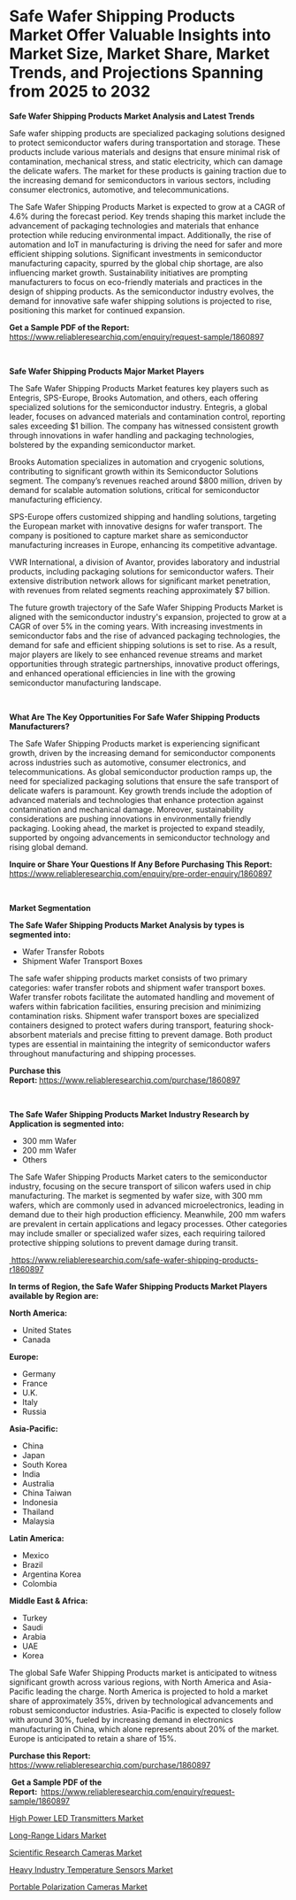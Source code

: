 <p><h1>Safe Wafer Shipping Products Market Offer Valuable Insights into Market Size, Market Share, Market Trends, and Projections Spanning from 2025 to 2032</h1></p><p><strong>Safe Wafer Shipping Products Market Analysis and Latest Trends</strong></p>
<p><p>Safe wafer shipping products are specialized packaging solutions designed to protect semiconductor wafers during transportation and storage. These products include various materials and designs that ensure minimal risk of contamination, mechanical stress, and static electricity, which can damage the delicate wafers. The market for these products is gaining traction due to the increasing demand for semiconductors in various sectors, including consumer electronics, automotive, and telecommunications.</p><p>The Safe Wafer Shipping Products Market is expected to grow at a CAGR of 4.6% during the forecast period. Key trends shaping this market include the advancement of packaging technologies and materials that enhance protection while reducing environmental impact. Additionally, the rise of automation and IoT in manufacturing is driving the need for safer and more efficient shipping solutions. Significant investments in semiconductor manufacturing capacity, spurred by the global chip shortage, are also influencing market growth. Sustainability initiatives are prompting manufacturers to focus on eco-friendly materials and practices in the design of shipping products. As the semiconductor industry evolves, the demand for innovative safe wafer shipping solutions is projected to rise, positioning this market for continued expansion.</p></p>
<p><strong>Get a Sample PDF of the Report:&nbsp;</strong> <a href="https://www.reliableresearchiq.com/enquiry/request-sample/1860897?utm_campaign=1870&utm_medium=2&utm_source=Github&utm_content=ia&utm_term=12042025&utm_id=safe-wafer-shipping-products">https://www.reliableresearchiq.com/enquiry/request-sample/1860897</a></p>
<p>&nbsp;</p>
<p><strong>Safe Wafer Shipping Products Major Market Players</strong></p>
<p><p>The Safe Wafer Shipping Products Market features key players such as Entegris, SPS-Europe, Brooks Automation, and others, each offering specialized solutions for the semiconductor industry. Entegris, a global leader, focuses on advanced materials and contamination control, reporting sales exceeding $1 billion. The company has witnessed consistent growth through innovations in wafer handling and packaging technologies, bolstered by the expanding semiconductor market.</p><p>Brooks Automation specializes in automation and cryogenic solutions, contributing to significant growth within its Semiconductor Solutions segment. The company’s revenues reached around $800 million, driven by demand for scalable automation solutions, critical for semiconductor manufacturing efficiency.</p><p>SPS-Europe offers customized shipping and handling solutions, targeting the European market with innovative designs for wafer transport. The company is positioned to capture market share as semiconductor manufacturing increases in Europe, enhancing its competitive advantage.</p><p>VWR International, a division of Avantor, provides laboratory and industrial products, including packaging solutions for semiconductor wafers. Their extensive distribution network allows for significant market penetration, with revenues from related segments reaching approximately $7 billion.</p><p>The future growth trajectory of the Safe Wafer Shipping Products Market is aligned with the semiconductor industry's expansion, projected to grow at a CAGR of over 5% in the coming years. With increasing investments in semiconductor fabs and the rise of advanced packaging technologies, the demand for safe and efficient shipping solutions is set to rise. As a result, major players are likely to see enhanced revenue streams and market opportunities through strategic partnerships, innovative product offerings, and enhanced operational efficiencies in line with the growing semiconductor manufacturing landscape.</p></p>
<p>&nbsp;</p>
<p><strong>What Are The Key Opportunities For Safe Wafer Shipping Products Manufacturers?</strong></p>
<p><p>The Safe Wafer Shipping Products market is experiencing significant growth, driven by the increasing demand for semiconductor components across industries such as automotive, consumer electronics, and telecommunications. As global semiconductor production ramps up, the need for specialized packaging solutions that ensure the safe transport of delicate wafers is paramount. Key growth trends include the adoption of advanced materials and technologies that enhance protection against contamination and mechanical damage. Moreover, sustainability considerations are pushing innovations in environmentally friendly packaging. Looking ahead, the market is projected to expand steadily, supported by ongoing advancements in semiconductor technology and rising global demand.</p></p>
<p><strong>Inquire or Share Your Questions If Any Before Purchasing This Report:</strong> <a href="https://www.reliableresearchiq.com/enquiry/pre-order-enquiry/1860897?utm_campaign=1870&utm_medium=2&utm_source=Github&utm_content=ia&utm_term=12042025&utm_id=safe-wafer-shipping-products">https://www.reliableresearchiq.com/enquiry/pre-order-enquiry/1860897</a></p>
<p>&nbsp;</p>
<p><strong>Market Segmentation</strong></p>
<p><strong>The Safe Wafer Shipping Products Market Analysis by types is segmented into:</strong></p>
<p><ul><li>Wafer Transfer Robots</li><li>Shipment Wafer Transport Boxes</li></ul></p>
<p><p>The safe wafer shipping products market consists of two primary categories: wafer transfer robots and shipment wafer transport boxes. Wafer transfer robots facilitate the automated handling and movement of wafers within fabrication facilities, ensuring precision and minimizing contamination risks. Shipment wafer transport boxes are specialized containers designed to protect wafers during transport, featuring shock-absorbent materials and precise fitting to prevent damage. Both product types are essential in maintaining the integrity of semiconductor wafers throughout manufacturing and shipping processes.</p></p>
<p><strong>Purchase this Report:&nbsp;</strong><a href="https://www.reliableresearchiq.com/purchase/1860897?utm_campaign=1870&utm_medium=2&utm_source=Github&utm_content=ia&utm_term=12042025&utm_id=safe-wafer-shipping-products">https://www.reliableresearchiq.com/purchase/1860897</a></p>
<p>&nbsp;</p>
<p><strong>The Safe Wafer Shipping Products Market Industry Research by Application is segmented into:</strong></p>
<p><ul><li>300 mm Wafer</li><li>200 mm Wafer</li><li>Others</li></ul></p>
<p><p>The Safe Wafer Shipping Products Market caters to the semiconductor industry, focusing on the secure transport of silicon wafers used in chip manufacturing. The market is segmented by wafer size, with 300 mm wafers, which are commonly used in advanced microelectronics, leading in demand due to their high production efficiency. Meanwhile, 200 mm wafers are prevalent in certain applications and legacy processes. Other categories may include smaller or specialized wafer sizes, each requiring tailored protective shipping solutions to prevent damage during transit.</p></p>
<p><a href="https://www.reliableresearchiq.com/safe-wafer-shipping-products-r1860897?utm_campaign=1870&utm_medium=2&utm_source=Github&utm_content=ia&utm_term=12042025&utm_id=safe-wafer-shipping-products">&nbsp;https://www.reliableresearchiq.com/safe-wafer-shipping-products-r1860897</a></p>
<p><strong>In terms of Region, the Safe Wafer Shipping Products Market Players available by Region are:</strong></p>
<p>
    <p> <strong> North America: </strong>
        <ul>
            <li>United States</li>
            <li>Canada</li>
        </ul>
        </p> 
    <p> <strong> Europe: </strong>
        <ul>
            <li>Germany</li>
            <li>France</li>
            <li>U.K.</li>
            <li>Italy</li>
            <li>Russia</li>
        </ul>
        </p> 
    <p> <strong> Asia-Pacific: </strong>
        <ul>
            <li>China</li>
            <li>Japan</li>
            <li>South Korea</li>
            <li>India</li>
            <li>Australia</li>
            <li>China Taiwan</li>
            <li>Indonesia</li>
            <li>Thailand</li>
            <li>Malaysia</li>
        </ul>
        </p> 
    <p> <strong> Latin America: </strong>
        <ul>
            <li>Mexico</li>
            <li>Brazil</li>
            <li>Argentina Korea</li>
            <li>Colombia</li>
        </ul>
        </p> 
    <p> <strong> Middle East & Africa: </strong>
        <ul>
            <li>Turkey</li>
            <li>Saudi</li>
            <li>Arabia</li>
            <li>UAE</li>
            <li>Korea</li>
        </ul>
    </p>
    </p>
<p><p>The global Safe Wafer Shipping Products market is anticipated to witness significant growth across various regions, with North America and Asia-Pacific leading the charge. North America is projected to hold a market share of approximately 35%, driven by technological advancements and robust semiconductor industries. Asia-Pacific is expected to closely follow with around 30%, fueled by increasing demand in electronics manufacturing in China, which alone represents about 20% of the market. Europe is anticipated to retain a share of 15%.</p></p>
<p><strong>Purchase this Report: </strong><a href="https://www.reliableresearchiq.com/purchase/1860897?utm_campaign=1870&utm_medium=2&utm_source=Github&utm_content=ia&utm_term=12042025&utm_id=safe-wafer-shipping-products">https://www.reliableresearchiq.com/purchase/1860897</a></p>
<p>&nbsp;<strong>Get a Sample PDF of the Report:&nbsp;&nbsp;</strong><a href="https://www.reliableresearchiq.com/enquiry/request-sample/1860897?utm_campaign=1870&utm_medium=2&utm_source=Github&utm_content=ia&utm_term=12042025&utm_id=safe-wafer-shipping-products">https://www.reliableresearchiq.com/enquiry/request-sample/1860897</a></p>
<p><strong></strong></p>
<p><p><a href="https://github.com/yuukoleuda/Market-Research-Report-List-1/blob/main/high-power-led-transmitters-market.md?utm_campaign=1870&utm_medium=2&utm_source=Github&utm_content=ia&utm_term=12042025&utm_id=safe-wafer-shipping-products">High Power LED Transmitters Market</a></p><p><a href="https://github.com/denighoylen1/Market-Research-Report-List-1/blob/main/long-range-lidars-market.md?utm_campaign=1870&utm_medium=2&utm_source=Github&utm_content=ia&utm_term=12042025&utm_id=safe-wafer-shipping-products">Long-Range Lidars Market</a></p><p><a href="https://github.com/saguegrody74/Market-Research-Report-List-1/blob/main/scientific-research-cameras-market.md?utm_campaign=1870&utm_medium=2&utm_source=Github&utm_content=ia&utm_term=12042025&utm_id=safe-wafer-shipping-products">Scientific Research Cameras Market</a></p><p><a href="https://github.com/marteyfito9/Market-Research-Report-List-1/blob/main/heavy-industry-temperature-sensors-market.md?utm_campaign=1870&utm_medium=2&utm_source=Github&utm_content=ia&utm_term=12042025&utm_id=safe-wafer-shipping-products">Heavy Industry Temperature Sensors Market</a></p><p><a href="https://github.com/tornapruttuz/Market-Research-Report-List-1/blob/main/portable-polarization-cameras-market.md?utm_campaign=1870&utm_medium=2&utm_source=Github&utm_content=ia&utm_term=12042025&utm_id=safe-wafer-shipping-products">Portable Polarization Cameras Market</a></p></p>